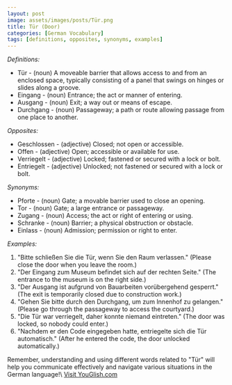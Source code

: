 ```yaml
---
layout: post
image: assets/images/posts/Tür.png
title: Tür (Door)
categories: [German Vocabulary]
tags: [definitions, opposites, synonyms, examples]
---
```


*Definitions:*

- Tür - (noun) A moveable barrier that allows access to and from an enclosed space, typically consisting of a panel that swings on hinges or slides along a groove.
- Eingang - (noun) Entrance; the act or manner of entering.
- Ausgang - (noun) Exit; a way out or means of escape.
- Durchgang - (noun) Passageway; a path or route allowing passage from one place to another.

*Opposites:*

- Geschlossen - (adjective) Closed; not open or accessible.
- Offen - (adjective) Open; accessible or available for use.
- Verriegelt - (adjective) Locked; fastened or secured with a lock or bolt.
- Entriegelt - (adjective) Unlocked; not fastened or secured with a lock or bolt.

*Synonyms:*

- Pforte - (noun) Gate; a movable barrier used to close an opening.
- Tor - (noun) Gate; a large entrance or passageway.
- Zugang - (noun) Access; the act or right of entering or using.
- Schranke - (noun) Barrier; a physical obstruction or obstacle.
- Einlass - (noun) Admission; permission or right to enter.

*Examples:*

1. "Bitte schließen Sie die Tür, wenn Sie den Raum verlassen." (Please close the door when you leave the room.)
2. "Der Eingang zum Museum befindet sich auf der rechten Seite." (The entrance to the museum is on the right side.)
3. "Der Ausgang ist aufgrund von Bauarbeiten vorübergehend gesperrt." (The exit is temporarily closed due to construction work.)
4. "Gehen Sie bitte durch den Durchgang, um zum Innenhof zu gelangen." (Please go through the passageway to access the courtyard.)
5. "Die Tür war verriegelt, daher konnte niemand eintreten." (The door was locked, so nobody could enter.)
6. "Nachdem er den Code eingegeben hatte, entriegelte sich die Tür automatisch." (After he entered the code, the door unlocked automatically.)

Remember, understanding and using different words related to "Tür" will help you communicate effectively and navigate various situations in the German language!\ <a id="yg-widget-0" class="youglish-widget" data-query="Tür" data-lang="german" data-components="8412" data-auto-start="0" data-bkg-color="theme_light" data-title="How%20to%20pronounce%20Tür%20in%20German"  rel="nofollow" href="https://youglish.com">Visit YouGlish.com</a><script async src="https://youglish.com/public/emb/widget.js" charset="utf-8"></script>